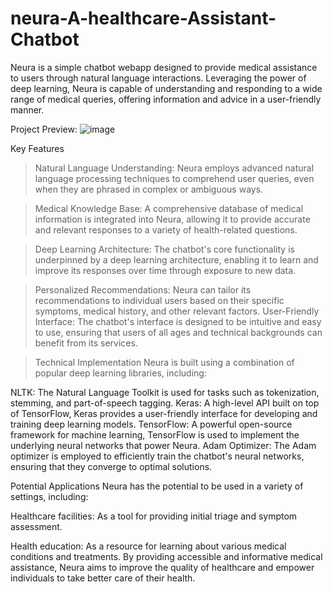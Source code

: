 # neura-A-healthcare-Assistant-Chatbot

Neura is a simple chatbot webapp designed to provide medical assistance to users through natural language interactions. Leveraging the power of deep learning, Neura is capable of understanding and responding to a wide range of medical queries, offering information and advice in a user-friendly manner.

Project Preview:
![image](https://github.com/user-attachments/assets/919dff55-a2e7-49d1-8f01-14f54faf8475)

  





Key Features


> Natural Language Understanding: Neura employs advanced natural language processing techniques to comprehend user queries, even when they are phrased in complex or ambiguous ways.

> Medical Knowledge Base: A comprehensive database of medical information is integrated into Neura, allowing it to provide accurate and relevant responses to a variety of health-related questions.

> Deep Learning Architecture: The chatbot's core functionality is underpinned by a deep learning architecture, enabling it to learn and improve its responses over time through exposure to new data.

> Personalized Recommendations: Neura can tailor its recommendations to individual users based on their specific symptoms, medical history, and other relevant factors.
User-Friendly Interface: The chatbot's interface is designed to be intuitive and easy to use, ensuring that users of all ages and technical backgrounds can benefit from its services.

> Technical Implementation
Neura is built using a combination of popular deep learning libraries, including:

NLTK: The Natural Language Toolkit is used for tasks such as tokenization, stemming, and part-of-speech tagging.
Keras: A high-level API built on top of TensorFlow, Keras provides a user-friendly interface for developing and training deep learning models.
TensorFlow: A powerful open-source framework for machine learning, TensorFlow is used to implement the underlying neural networks that power Neura.
Adam Optimizer: The Adam optimizer is employed to efficiently train the chatbot's neural networks, ensuring that they converge to optimal solutions.

Potential Applications
Neura has the potential to be used in a variety of settings, including:

Healthcare facilities: As a tool for providing initial triage and symptom assessment.

Health education: As a resource for learning about various medical conditions and treatments.
By providing accessible and informative medical assistance, Neura aims to improve the quality of healthcare and empower individuals to take better care of their health.

